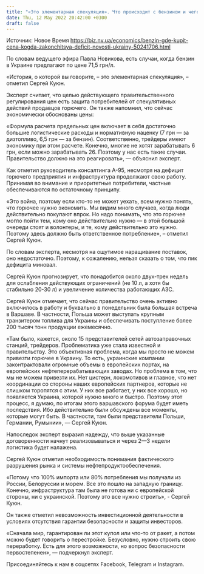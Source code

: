 ```yaml
---
title: "«Это элементарная спекуляция». Что происходит с бензином и чего ждать АЗС дальше"
date: Thu, 12 May 2022 20:42:00 +0300
draft: false
---
```

Источник: Новое Время https://biz.nv.ua/economics/benzin-gde-kupit-cena-kogda-zakonchitsya-deficit-novosti-ukrainy-50241706.html


По словам ведущего эфира Павла Новикова, есть случаи, когда бензин в Украине предлагают по цене 71,5 грн/л.

«История, о которой вы говорите, – это элементарная спекуляция», – отметил Сергей Куюн.



Эксперт считает, что целью действующего правительственного регулирования цен есть защита потребителей от спекулятивных действий продавцов горючего. Он также напомнил, что сейчас экономически обоснованы цены:

«Формула расчета предельных цен включает в себя достаточно большие логистические расходы и нормативную наценку (7 грн — за дизтопливо, 6,5 грн — за бензин). Соответственно, трейдеры имеют экономику при этом расчете. Конечно, многие не хотят зарабатывать 6 грн, если можно зарабатывать 26. Поэтому у нас есть такие случаи. Правительство должно на это реагировать», — объяснил эксперт.

Как отметил руководитель консалтинга А-95, несмотря на дефицит горючего предприятия и инфраструктура продолжают свою работу. Принимая во внимание и приоритетные потребители, частные обеспечиваются по остаточному принципу.

«Это война, поэтому если кто-то не может уехать, всем нужно понять, что горючее нужно экономить. Мы видим много случаев, когда люди действительно покупают впрок. Но надо понимать, что это горючее могло пойти тем, кому оно действительно нужно — в этой большой очереди стоят и волонтеры, и те, кому действительно это нужно. Поэтому здесь должно быть ответственное потребление», – отметил Сергей Куюн.

По словам эксперта, несмотря на ощутимое наращивание поставок, оно недостаточно. Поэтому, к сожалению, нельзя сказать о том, что пик дефицита миновал.

Сергей Куюн прогнозирует, что понадобится около двух-трех недель для ослабления действующих ограничений (не 10 л, а хотя бы стабильно 20-30 л) и увеличение количества работающих АЗС.

Сергей Куюн отмечает, что сейчас правительство очень активно включилось в работу и буквально в понедельник была большая встреча в Варшаве. В частности, Польша может выступать крупным транзитером топлива для Украины и обеспечивать поступление более 200 тысяч тонн продукции ежемесячно.

«Там было, кажется, около 15 представителей сетей автозаправочных станций, трейдеров. Проблематика уже стала известной и правительству. Это объективная проблема, когда мы просто не можем привезти горючее в Украину. То есть, украинские компании законтрактовали огромные объемы в европейских портах, на европейских нефтеперерабатывающих заводах. Но проблема в том, что мы не можем привезти их. Нет цистерн, локомотивов и главное, что нет координации со стороны наших европейских партнеров, которые не слишком торопятся с этим. У них все работает, у них все хорошо, но появляется Украина, которой нужно много и быстро. Поэтому этот процесс, я думаю, по итогам этого варшавского форума будет иметь последствия. Ибо действительно были обсуждены все моменты, которые могут быть. В частности, там были представители Польши, Германии, Румынии», — Сергей Куюн.

Напоследок эксперт выразил надежду, что выше указанные договоренности начнут реализовываться и через 2—3 недели логистика будет налажена.

Сергей Куюн отметил необходимость понимания фактического разрушения рынка и системы нефтепродуктообеспечения.



«Потому что 100% импорта или 80% потребления мы получали из России, Белоруссии и морем. Все это пошло на западную границу. Конечно, инфраструктура там была не готова ни с европейской стороны, ни с украинской. Поэтому это все нужно строить», - Сергей Куюн.

Он также отметил невозможность инвестиционной деятельности в условиях отсутствия гарантии безопасности и защиты инвесторов.

«Сначала мир, гарантирован ли этот купол или что-то от ракет, а потом можно будет говорить о перестройке. Безусловно, нужно строить свою переработку. Есть для этого возможности, но вопрос безопасности первостепенен», — подчеркнул эксперт.

Присоединяйтесь к нам в соцсетях Facebook, Telegram и Instagram.
